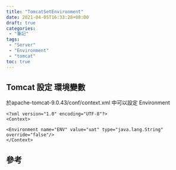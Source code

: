 ```yaml
---
title: "TomcatSetEnvironment"
date: 2021-04-05T16:33:28+08:00
draft: true
categories:
 - "筆記"
tags:
 - "Server"
 - "Environment"
 - "tomcat"
toc: true
---
```


## Tomcat 設定 環境變數
<!-- 簡介 -->
<!--more-->

於apache-tomcat-9.0.43/conf/context.xml 中可以設定 Environment

````
<?xml version="1.0" encoding="UTF-8"?>
<Context>

<Environment name="ENV" value="uat" type="java.lang.String" override="false"/>
</Context>
````



## 參考
